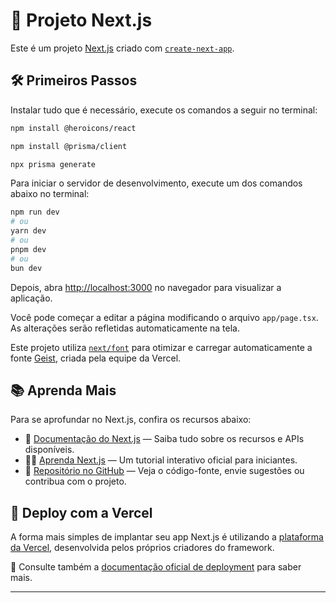 # 🚀 Projeto Next.js

Este é um projeto [Next.js](https://nextjs.org) criado com [`create-next-app`](https://nextjs.org/docs/app/api-reference/cli/create-next-app).

## 🛠️ Primeiros Passos

Instalar tudo que é necessário, execute os comandos a seguir no terminal:

```bash
npm install @heroicons/react

npm install @prisma/client

npx prisma generate
````

Para iniciar o servidor de desenvolvimento, execute um dos comandos abaixo no terminal:

```bash
npm run dev
# ou
yarn dev
# ou
pnpm dev
# ou
bun dev
````

Depois, abra [http://localhost:3000](http://localhost:3000) no navegador para visualizar a aplicação.

Você pode começar a editar a página modificando o arquivo `app/page.tsx`. As alterações serão refletidas automaticamente na tela.

Este projeto utiliza [`next/font`](https://nextjs.org/docs/app/building-your-application/optimizing/fonts) para otimizar e carregar automaticamente a fonte [Geist](https://vercel.com/font), criada pela equipe da Vercel.

## 📚 Aprenda Mais

Para se aprofundar no Next.js, confira os recursos abaixo:

* 📘 [Documentação do Next.js](https://nextjs.org/docs) — Saiba tudo sobre os recursos e APIs disponíveis.
* 🧑‍💻 [Aprenda Next.js](https://nextjs.org/learn) — Um tutorial interativo oficial para iniciantes.
* 🔗 [Repositório no GitHub](https://github.com/vercel/next.js) — Veja o código-fonte, envie sugestões ou contribua com o projeto.

## 🚢 Deploy com a Vercel

A forma mais simples de implantar seu app Next.js é utilizando a [plataforma da Vercel](https://vercel.com/new?utm_medium=default-template&filter=next.js&utm_source=create-next-app&utm_campaign=create-next-app-readme), desenvolvida pelos próprios criadores do framework.

📄 Consulte também a [documentação oficial de deployment](https://nextjs.org/docs/app/building-your-application/deploying) para saber mais.

---
